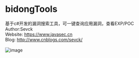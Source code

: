 # bidongTools

基于c#开发的漏洞搜索工具，可一键查询应用漏洞，查看EXP/POC <br/>
Author:Sevck <br/>
Website: https://www.javasec.cn <br/>
Blog: http://www.cnblogs.com/sevck/ <br/>
<br/>
![image](https://github.com/sevck/bidongTools/blob/master/README/bidong.png)


